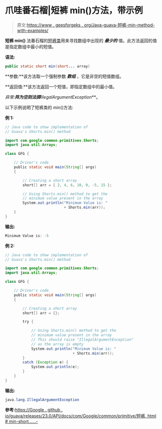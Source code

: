 # 爪哇番石榴|短裤 min()方法，带示例

> 原文:[https://www . geesforgeks . org/Java-guava-短裤-min-method-with-examples/](https://www.geeksforgeeks.org/java-guava-shorts-min-method-with-examples/)

**短裤 min()** 法番石榴的[短裤类](https://www.geeksforgeeks.org/shorts-class-guava-java/)用来寻找数组中出现的 ***最少的*** 值。此方法返回的值是指定数组中最小的短值。

**语法:**

```java
public static short min(short... array)

```

**参数:**该方法取一个强制参数 ***数组*** ，它是非空的短值数组。

**返回值:**该方法返回一个短值，即指定数组中的最小值。

**异常:**阵为空则法掷***IllegalArgumentException***。

以下示例说明了短裤类的 min()方法:

**例 1:**

```java
// Java code to show implementation of
// Guava's Shorts.min() method

import com.google.common.primitives.Shorts;
import java.util.Arrays;

class GFG {

    // Driver's code
    public static void main(String[] args)
    {

        // Creating a short array
        short[] arr = { 2, 4, 6, 10, 0, -5, 15 };

        // Using Shorts.min() method to get the
        // minimum value present in the array
        System.out.println("Minimum Value is: "
                           + Shorts.min(arr));
    }
}
```

**输出:**

```java
Minimum Value is: -5

```

**例 2:**

```java
// Java code to show implementation of
// Guava's Shorts.min() method

import com.google.common.primitives.Shorts;
import java.util.Arrays;

class GFG {

    // Driver's code
    public static void main(String[] args)
    {

        // Creating a short array
        short[] arr = {};

        try {

            // Using Shorts.min() method to get the
            // minimum value present in the array
            // This should raise "IllegalArgumentException"
            // as the array is empty
            System.out.println("Minimum Value is: "
                               + Shorts.min(arr));
        }
        catch (Exception e) {
            System.out.println(e);
        }
    }
}
```

**输出:**

```java
java.lang.IllegalArgumentException

```

**参考:**[https://Google . github . io/guava/releases/23.0/API/docs/com/Google/common/primitive/短裤. html # min-short……-](https://google.github.io/guava/releases/23.0/api/docs/com/google/common/primitives/Shorts.html#min-short...-)